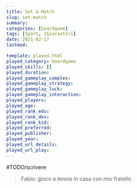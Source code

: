 ```yaml
---
title: Set & Match
slug: set-match
summary: 
categories: [boardgame]
tags: [Sport, 2Giocaotori]
date: 2021-02-17
lastmod: 

template: played.html
played_category: boardgame
played_skills: []
played_duration: 
played_gameplay_complex: 
played_gameplay_strategy: 
played_gameplay_luck: 
played_gameplay_interaction: 
played_players: 
played_age: 
played_rank_edu: 
played_rank_dev: 
played_rank_kid: 
played_preferred: 
played_publisher: 
played_year: 
played_url_details: 
played_url_play: 
---
```


#TODO/scrivere 

> Fabio: gioco a tennis in casa con mio fratello

